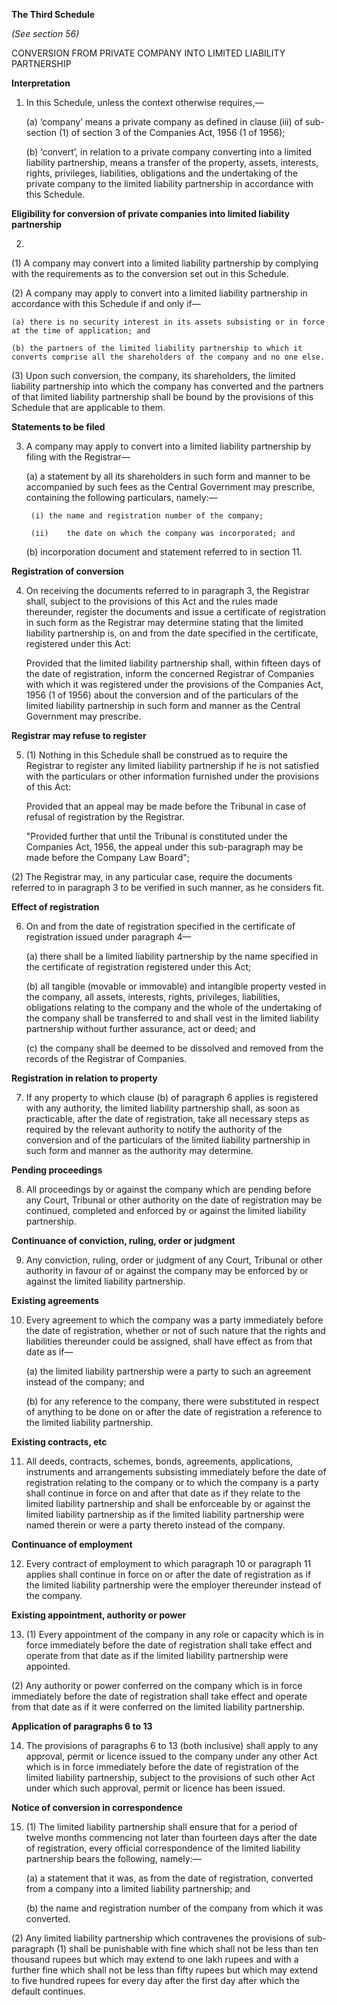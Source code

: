 **The Third Schedule**

*(See section 56)*

CONVERSION FROM PRIVATE COMPANY INTO LIMITED LIABILITY PARTNERSHIP

**Interpretation**

1. In this Schedule, unless the context otherwise requires,—

    (a)	‘company’ means a private company as defined in clause (iii) of sub-section (1) of section 3 of the Companies Act, 1956 (1 of 1956);

    (b)	‘convert’, in relation to a private company converting into a limited liability partnership, means a transfer of the property, assets, interests, rights, privileges, liabilities, obligations and the undertaking of the private company to the limited liability partnership in accordance with this Schedule.

**Eligibility for conversion of private companies into limited liability partnership**

2.
(1) A company may convert into a limited liability partnership by complying with the requirements as to the conversion set out in this Schedule.

(2) A company may apply to convert into a limited liability partnership in accordance with this Schedule if and only if—

    (a)	there is no security interest in its assets subsisting or in force at the time of application; and

    (b)	the partners of the limited liability partnership to which it converts comprise all the shareholders of the company and no one else.

(3) Upon such conversion, the company, its shareholders, the limited liability partnership into which the company has converted and the partners of that limited liability partnership shall be bound by the provisions of this Schedule that are applicable to them.

**Statements to be filed**

3. A company may apply to convert into a limited liability partnership by filing with the Registrar—

    (a)	a statement by all its shareholders in such form and manner to be accompanied by such fees as the Central Government may prescribe, containing the following particulars, namely:—

        (i)	the name and registration number of the company;

        (ii)	the date on which the company was incorporated; and

    (b)	incorporation document and statement referred to in section 11.

**Registration of conversion**

4. On receiving the documents referred to in paragraph 3, the Registrar shall, subject to the provisions of this Act and the rules made thereunder, register the documents and issue a certificate of registration in such form as the Registrar may determine stating that the limited liability partnership is, on and from the date specified in the certificate, registered under this Act:

    Provided that the limited liability partnership shall, within fifteen days of the date of registration, inform the concerned Registrar of Companies with which it was registered under the provisions of the Companies Act, 1956 (1 of 1956) about the conversion and of the particulars of the limited liability partnership in such form and manner as the Central Government may prescribe.

**Registrar may refuse to register**

5. (1) Nothing in this Schedule shall be construed as to require the Registrar to register any limited liability partnership if he is not satisfied with the particulars or other information furnished under the provisions of this Act:

    Provided that an appeal may be made before the Tribunal in case of refusal of registration by the Registrar.

    "Provided further that until the Tribunal is constituted under the Companies Act, 1956, the appeal under this sub-paragraph may be made before the Company Law Board";

(2) The Registrar may, in any particular case, require the documents referred to in paragraph 3 to be verified in such manner, as he considers fit.

**Effect of registration**

6. On and from the date of registration specified in the certificate of registration issued under paragraph 4—

    (a)	there shall be a limited liability partnership by the name specified in the certificate of registration registered under this Act;

    (b)	all tangible (movable or immovable) and intangible property vested in the company, all assets, interests, rights, privileges, liabilities, obligations relating to the company and the whole of the undertaking of the company shall be transferred to and shall vest in the limited liability partnership without further assurance, act or deed; and

    (c)	the company shall be deemed to be dissolved and removed from the records of the Registrar of Companies.

**Registration in relation to property**

7. If any property to which clause (b) of paragraph 6 applies is registered with any authority, the limited liability partnership shall, as soon as practicable, after the date of registration, take all necessary steps as required by the relevant authority to notify the authority of the conversion and of the particulars of the limited liability partnership in such form and manner as the authority may determine.

**Pending proceedings**

8. All proceedings by or against the company which are pending before any Court, Tribunal or other authority on the date of registration may be continued, completed and enforced by or against the limited liability partnership.

**Continuance of conviction, ruling, order or judgment**

9. Any conviction, ruling, order or judgment of any Court, Tribunal or other authority in favour of or against the company may be enforced by or against the limited liability partnership.

**Existing agreements**

10. Every agreement to which the company was a party immediately before the date of registration, whether or not of such nature that the rights and liabilities thereunder could be assigned, shall have effect as from that date as if—

    (a)	the limited liability partnership were a party to such an agreement instead of the company; and

    (b)	for any reference to the company, there were substituted in respect of anything to be done on or after the date of registration a reference to the limited liability partnership.

**Existing contracts, etc**

11. All deeds, contracts, schemes, bonds, agreements, applications, instruments and arrangements subsisting immediately before the date of registration relating to the company or to which the company is a party shall continue in force on and after that date as if they relate to the limited liability partnership and shall be enforceable by or against the limited liability partnership as if the limited liability partnership were named therein or were a party thereto instead of the company.

**Continuance of employment**

12. Every contract of employment to which paragraph 10 or paragraph 11 applies shall continue in force on or after the date of registration as if the limited liability partnership were the employer thereunder instead of the company.

**Existing appointment, authority or power**

13. (1) Every appointment of the company in any role or capacity which is in force immediately before the date of registration shall take effect and operate from that date as if the limited liability partnership were appointed.

(2) Any authority or power conferred on the company which is in force immediately before the date of registration shall take effect and operate from that date as if it were conferred on the limited liability partnership.

**Application of paragraphs 6 to 13**

14. The provisions of paragraphs 6 to 13 (both inclusive) shall apply to any approval, permit or licence issued to the company under any other Act which is in force immediately before the date of registration of the limited liability partnership, subject to the provisions of such other Act under which such approval, permit or licence has been issued.

**Notice of conversion in correspondence**

15. (1) The limited liability partnership shall ensure that for a period of twelve months commencing not later than fourteen days after the date of registration, every official correspondence of the limited liability partnership bears the following, namely:—

    (a)	a statement that it was, as from the date of registration, converted from a company into a limited liability partnership; and

    (b)	the name and registration number of the company from which it was converted.

(2) Any limited liability partnership which contravenes the provisions of sub-paragraph (1) shall be punishable with fine which shall not be less than ten thousand rupees but which may extend to one lakh rupees and with a further fine which shall not be less than fifty rupees but which may extend to five hundred rupees for every day after the first day after which the default continues.
